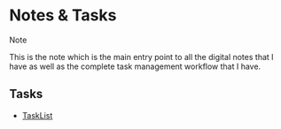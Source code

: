 # Notes & Tasks

> [!NOTE]
> This is the note which is the main entry point to all the digital notes that I have as well as the complete task management workflow that I have.

## Tasks

- [TaskList](./tasks/task-list/INDEX.md)
